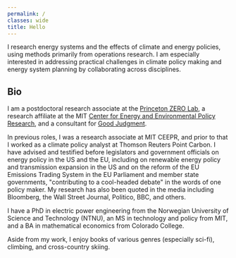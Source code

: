 ```yaml
---
permalink: /
classes: wide
title: Hello
---
```

I research energy systems and the effects of climate and energy policies, using methods primarily from operations research. I am especially interested in addressing practical challenges in climate policy making and energy system planning by collaborating across disciplines. 

## Bio

I am a postdoctoral research associate at the [Princeton ZERO Lab](https://zero.lab.princeton.edu), a research affiliate at the MIT [Center for Energy and Environmental Policy Research](https://ceepr.mit.edu/people/dimanchev-emil/), and a consultant for [Good Judgment](https://goodjudgment.com). 

In previous roles, I was a research associate at MIT CEEPR, and prior to that I worked as a climate policy analyst at Thomson Reuters Point Carbon. I have advised and testified before legislators and government officials on energy policy in the US and the EU, including on renewable energy policy and transmission expansion in the US and on the reform of the EU Emissions Trading System in the EU Parliament and member state governments, "contributing to a cool-headed debate" in the words of one policy maker. My research has also been quoted in the media including Bloomberg, the Wall Street Journal, Politico, BBC, and others.

I have a PhD in electric power engineering from the Norwegian University of Science and Technology (NTNU), an MS in technology and policy from MIT, and a BA in mathematical economics from Colorado College.

Aside from my work, I enjoy books of various genres (especially sci-fi), climbing, and cross-country skiing. 

